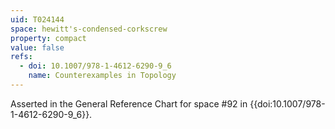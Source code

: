 ```yaml
---
uid: T024144
space: hewitt's-condensed-corkscrew
property: compact
value: false
refs:
  - doi: 10.1007/978-1-4612-6290-9_6
    name: Counterexamples in Topology
---
```

Asserted in the General Reference Chart for space #92 in
{{doi:10.1007/978-1-4612-6290-9_6}}.
